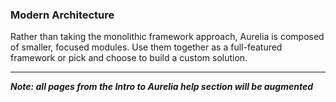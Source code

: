 ### Modern Architecture

Rather than taking the monolithic framework approach, Aurelia is composed of smaller, focused modules. Use them together as a full-featured framework or pick and choose to build a custom solution.

* * *
***Note: all pages from the Intro to Aurelia help section will be augmented***